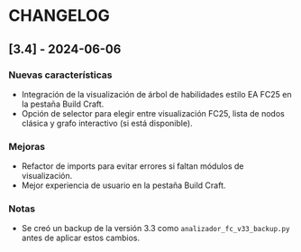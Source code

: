 # CHANGELOG

## [3.4] - 2024-06-06

### Nuevas características
- Integración de la visualización de árbol de habilidades estilo EA FC25 en la pestaña Build Craft.
- Opción de selector para elegir entre visualización FC25, lista de nodos clásica y grafo interactivo (si está disponible).

### Mejoras
- Refactor de imports para evitar errores si faltan módulos de visualización.
- Mejor experiencia de usuario en la pestaña Build Craft.

### Notas
- Se creó un backup de la versión 3.3 como `analizador_fc_v33_backup.py` antes de aplicar estos cambios.
